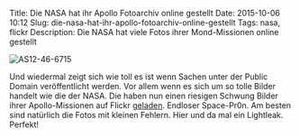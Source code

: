 Title: Die NASA hat ihr Apollo Fotoarchiv online gestellt
Date: 2015-10-06 10:12
Slug: die-nasa-hat-ihr-apollo-fotoarchiv-online-gestellt
Tags: nasa, flickr
Description: Die NASA hat viele Fotos ihrer Mond-Missionen online gestellt

![AS12-46-6715]({static}/images/21700196425_805fafce13_b.jpg)

Und wiedermal zeigt sich wie toll es ist wenn Sachen unter der Public Domain veröffentlicht werden. Vor allem wenn es sich um so tolle Bilder handelt wie die der NASA. Die haben nun einen riesigen Schwung Bilder ihrer Apollo-Missionen auf Flickr [geladen](https://www.flickr.com/photos/projectapolloarchive/). Endloser Space-Pr0n. Am besten sind natürlich die Fotos mit kleinen Fehlern. Hier und da mal ein Lightleak. Perfekt!
